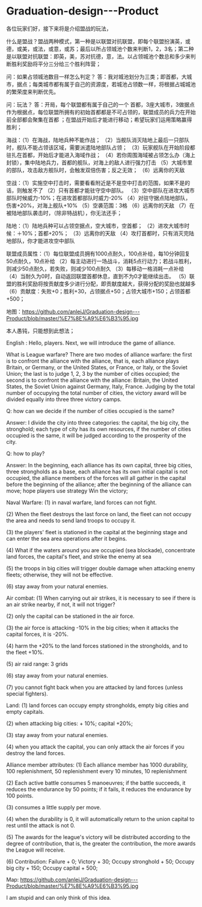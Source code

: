# Graduation-design---Product

各位玩家们好，接下来将是介绍盟战的玩法，

什么是盟战？盟战两种模式，第一种是以联盟对抗联盟，即每个联盟扮演英，或德，或美，或法，或意，或苏；最后以所占领城池个数来判断1，2，3名；第二种是以联盟对抗联盟：即英，美，苏对抗德，意，法。以占领城池个数总和多少来判断胜利奖励将平分三分给三个胜利阵营；


问：如果占领城池数目一样怎么判定？
答：我对城池划分为三类；即首都，大城市，据点；每类城市都有属于自己的资源度，若城池占领数一样，将根据占城城池的繁荣度来判断优先。

问：玩法？
答：开局，每个联盟都有属于自己的一个 首都，3座大城市，3做据点作为根据点，每位联盟所拥有的初始首都都是不可占领的，联盟成员的兵力在开始前全部都会聚集在首都 ；在盟战开始后才能进行移动；希望玩家们运用策略赢得胜利；

海战：（1）在海战，陆地兵种不能作战；
           （2）当舰队消灭陆地上最后一只部队时，舰队不能占领该区域，需要派遣陆地部队占领；
           （3）玩家舰队在开始阶段都驻扎在首都，开始后才能进入海域作战；
           （4）若你周围海域被占领怎么办（海上封锁），集中陆地兵力，首都的舰队，对海上的敌人进行强力打击
           （5）大城市里的部队，攻击敌方舰队时，会触发双倍伤害；反之无效；
            （6）远离你的天敌

空战：（1）实施空中打击时，需要看看附近是不是空中打击的范围，如果不是的话，则触发不了
           （2）只有首都才能驻守空中部队。
           （3）空中部队在进攻大城市部队时候威力-10%；在进攻首都部队时威力-20%
           （4）对驻守据点陆地部队，伤害+20%，对海上舰队+10%
           （5）空袭范围：3格
           （6）远离你的天敌
           （7）在被陆地部队袭击时，（除非特战机），你无法还手；
           

陆地：（1）陆地兵种可以占领空据点，空大城市，空首都；
           （2）进攻大城市时候：＋10%；首都+20%；
           （3）远离你的天敌
           （4）攻打首都时，只有消灭完陆地部队，你才能进攻空中部队

联盟成员属性：（1）每位联盟成员拥有1000点耐久，100点补给，每10分钟回复50点耐久，10点补给
                         （2）每主动进行一场战斗，消耗5点行动力；若战斗胜利，则减少50点耐久，若失败，则减少100点耐久
                         （3）每移动一格消耗一点补给
                         （4）当耐久为0时，自动返回联盟首都休息，直到不为0才能继续出击。
                         （5）联盟的胜利奖励将按贡献度多少进行分配，即贡献度越大，获得分配的奖励也就越多
                         （6）贡献度：失败+0；胜利+30，占领据点+50；占领大城市+150；占领首都+500；


地图：https://github.com/anleiJ/Graduation-design---Product/blob/master/%E7%8E%A9%E6%B3%95.jpg

             

本人愚钝，只能想到此想法；


English :
Hello, players. Next, we will introduce the game of alliance.



What is League warfare? There are two modes of alliance warfare: the first is to confront the alliance with the alliance, that is, each alliance plays Britain, or Germany, or the United States, or France, or Italy, or the Soviet Union; the last is to judge 1, 2, 3 by the number of cities occupied; the second is to confront the alliance with the alliance: Britain, the United States, the Soviet Union against Germany, Italy, France. Judging by the total number of occupying the total number of cities, the victory award will be divided equally into three three victory camps.




Q: how can we decide if the number of cities occupied is the same?

Answer: I divide the city into three categories: the capital, the big city, the stronghold; each type of city has its own resources, if the number of cities occupied is the same, it will be judged according to the prosperity of the city.



Q: how to play?

Answer: In the beginning, each alliance has its own capital, three big cities, three strongholds as a base, each alliance has its own initial capital is not occupied, the alliance members of the forces will all gather in the capital before the beginning of the alliance; after the beginning of the alliance can move; hope players use strategy Win the victory;



Naval Warfare: (1) in naval warfare, land forces can not fight.

(2) When the fleet destroys the last force on land, the fleet can not occupy the area and needs to send land troops to occupy it.

(3) the players' fleet is stationed in the capital at the beginning stage and can enter the sea area operations after it begins.

(4) What if the waters around you are occupied (sea blockade), concentrate land forces, the capital's fleet, and strike the enemy at sea

(5) the troops in big cities will trigger double damage when attacking enemy fleets; otherwise, they will not be effective.

(6) stay away from your natural enemies.



Air combat: (1) When carrying out air strikes, it is necessary to see if there is an air strike nearby, if not, it will not trigger?

(2) only the capital can be stationed in the air force.

(3) the air force is attacking -10% in the big cities; when it attacks the capital forces, it is -20%.

(4) harm the +20% to the land forces stationed in the strongholds, and to the fleet +10%.

(5) air raid range: 3 grids

(6) stay away from your natural enemies.

(7) you cannot fight back when you are attacked by land forces (unless special fighters).




Land: (1) land forces can occupy empty strongholds, empty big cities and empty capitals.

(2) when attacking big cities: + 10%; capital +20%;

(3) stay away from your natural enemies.

(4) when you attack the capital, you can only attack the air forces if you destroy the land forces.



Alliance member attributes: (1) Each alliance member has 1000 durability, 100 replenishment, 50 replenishment every 10 minutes, 10 replenishment

(2) Each active battle consumes 5 manoeuvres; if the battle succeeds, it reduces the endurance by 50 points; if it fails, it reduces the endurance by 100 points.

(3) consumes a little supply per move.

(4) when the durability is 0, it will automatically return to the union capital to rest until the attack is not 0.

(5) The awards for the league's victory will be distributed according to the degree of contribution, that is, the greater the contribution, the more awards the League will receive.

(6) Contribution: Failure + 0; Victory + 30; Occupy stronghold + 50; Occupy big city + 150; Occupy capital + 500;




Map: https://github.com/anleiJ/Graduation-design---Product/blob/master/%E7%8E%A9%E6%B3%95.jpg





I am stupid and can only think of this idea.



